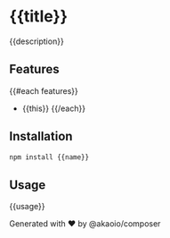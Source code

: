 # {{title}}

{{description}}

## Features

{{#each features}}
- {{this}}
{{/each}}

## Installation

```bash
npm install {{name}}
```

## Usage

{{usage}}

Generated with ❤️ by @akaoio/composer
